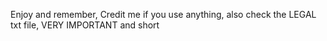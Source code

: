 Enjoy and remember, Credit me if you use anything, also check the LEGAL txt file, VERY IMPORTANT and short
